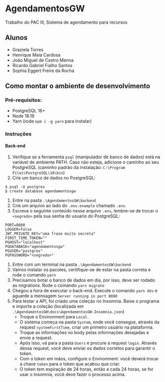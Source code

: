# AgendamentosGW
Trabalho do PAC III, Sistema de agendamento para recursos

## Alunos

- Graziela Torres
- Henrique Maia Cardosa
- João Miguel de Castro Menna
- Ricardo Gabriel Fialho Santos
- Sophia Eggert Freire da Rocha

## Como montar o ambiente de desenvolvimento

### Pré-requisitos:

- PostgreSQL 16+
- Node 18.19
- Yarn (rode `npm i -g yarn` para instalar)

### Instruções

#### Back-end

1. Verifique se a ferramenta `psql` (manipulador de banco de dados)
está na variável de ambiente PATH. Caso não esteja, adicione o caminho ao seu PostgreSQL
(caminho padrão da instalação: `C:\Program Files\PostgreSQL\16\bin`)
1. Crie um banco de dados no PostgreSQL:

```
$ psql -U postgres
$ create database agendamentosgw
```

1. Entre na pasta `.\AgendamentosGW\backend`
1. Crie um arquivo ao lado do `.env.example` chamado `.env`.
1. Escreva o seguinte conteúdo nesse arquivo `.env`, lembre-se de trocar o `<segredo>` pela sua senha do usuario do PostgreSQL:

```
PORT=8080
LOGGER=false
JWT_PRIVATE_KEY="uma frase muito secreta"
FIRST_TIME_TOKEN=""
PGHOST="localhost"
PGDATABASE="agendamentosgw"
PGUSER="postgres"
PGPASSWORD="<segredo>"
```

1. Entre com um terminal na pasta `.\AgendamentosGW\backend`
1. Vamos instalar os pacotes, certifique-se de estar na pasta correta e rode o comando `yarn`
1. Precisamos botar o banco de dados em dia, por isso, deve ser rodado as migrations. Rode o comando `yarn migrate`
1. Chegou a hora de executar o back-end. Execute o comando `yarn dev` e aguarde a mensagem `Server running in port 8080`
1. Para testar a API, foi criado uma coleção no Insomnia. Baixe o programa e importe a coleção (localizada em `.\AgendamentosGW\docs\AgendamentosGW-Insomnia.json`)
    - Troque o Environment para `Local`.
    - O sistema começa na pasta `System`, onde você consegue, através da request `systemFirstTime`, criar um primeiro usuário na plataforma.
    - Troque as informações no body pelas informações desejadas e envie a request.
    - Após isso, vá para a pasta `Users` e procure a request `login`. Através dessa request, você deve enviar os dados corretos para garantir o token.
    - Com o token em mãos, configure o Environment: você deverá trocar a chave `token` para o token que acabou que criar.
    - O token tem expiração de 24 horas, então a cada 24 horas, se for usar o Insomnia, você deve fazer o processo acima.

